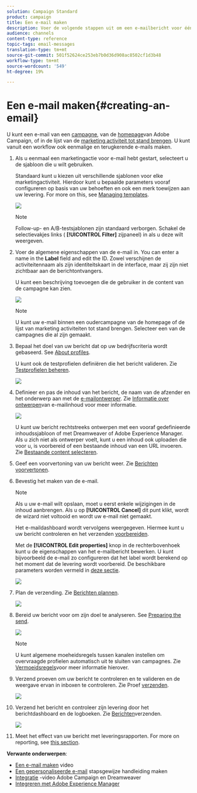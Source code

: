 ```yaml
---
solution: Campaign Standard
product: campaign
title: Een e-mail maken
description: Voer de volgende stappen uit om een e-mailbericht voor één verzending te maken in Adobe Campaign.
audience: channels
content-type: reference
topic-tags: email-messages
translation-type: tm+mt
source-git-commit: 501f52624ce253eb7b0d36d908ac8502cf1d3b48
workflow-type: tm+mt
source-wordcount: '549'
ht-degree: 19%

---
```



# Een e-mail maken{#creating-an-email}

U kunt een e-mail van een [campagne](../../start/using/marketing-activities.md#creating-a-marketing-activity), van de [homepage](../../start/using/interface-description.md#home-page)van Adobe Campaign, of in de lijst van de [marketing activiteit tot stand brengen](../../start/using/marketing-activities.md#about-marketing-activities). U kunt vanuit een workflow ook eenmalige en terugkerende e-mails maken.

1. Als u eenmaal een marketingactie voor e-mail hebt gestart, selecteert u de sjabloon die u wilt gebruiken.

   Standaard kunt u kiezen uit verschillende sjablonen voor elke marketingactiviteit. Hierdoor kunt u bepaalde parameters vooraf configureren op basis van uw behoeften en ook een merk toewijzen aan uw levering. For more on this, see [Managing templates](../../start/using/marketing-activity-templates.md).

   ![](assets/email_creation_1.png)

   >[!NOTE]
   >
   >Follow-up- en A/B-testsjablonen zijn standaard verborgen. Schakel de selectievakjes links ( **[!UICONTROL Filter]** zijpaneel) in als u deze wilt weergeven.

1. Voer de algemene eigenschappen van de e-mail in. You can enter a name in the **Label** field and edit the ID. Zowel verschijnen de activiteitennaam als zijn identiteitskaart in de interface, maar zij zijn niet zichtbaar aan de berichtontvangers.

   U kunt een beschrijving toevoegen die de gebruiker in de content van de campagne kan zien.

   ![](assets/email_creation_2.png)

   >[!NOTE]
   >
   >U kunt uw e-mail binnen een oudercampagne van de homepage of de lijst van marketing activiteiten tot stand brengen. Selecteer een van de campagnes die al zijn gemaakt.

1. Bepaal het doel van uw bericht dat op uw bedrijfscriteria wordt gebaseerd. See [About profiles](../../audiences/using/about-profiles.md).

   U kunt ook de testprofielen definiëren die het bericht valideren. Zie [Testprofielen beheren](../../audiences/using/managing-test-profiles.md).

   ![](assets/email_creation_3.png)

1. Definieer en pas de inhoud van het bericht, de naam van de afzender en het onderwerp aan met de [e-mailontwerper](../../designing/using/designing-content-in-adobe-campaign.md). Zie [Informatie over ontwerpen](../../designing/using/designing-content-in-adobe-campaign.md)van e-mailinhoud voor meer informatie.

   ![](assets/email_creation_4.png)

   U kunt uw bericht rechtstreeks ontwerpen met een vooraf gedefinieerde inhoudssjabloon of met Dreamweaver of Adobe Experience Manager. Als u zich niet als ontwerper voelt, kunt u een inhoud ook uploaden die voor u, is voorbereid of een bestaande inhoud van een URL invoeren. Zie [Bestaande content selecteren](../../designing/using/using-existing-content.md).

1. Geef een voorvertoning van uw bericht weer. Zie [Berichten voorvertonen](../../sending/using/previewing-messages.md).
1. Bevestig het maken van de e-mail.

   >[!NOTE]
   >
   >Als u uw e-mail wilt opslaan, moet u eerst enkele wijzigingen in de inhoud aanbrengen. Als u op **[!UICONTROL Cancel]** dit punt klikt, wordt de wizard niet voltooid en wordt uw e-mail niet gemaakt.

   Het e-maildashboard wordt vervolgens weergegeven. Hiermee kunt u uw bericht controleren en het verzenden [voorbereiden](../../sending/using/preparing-the-send.md).

   Met de **[!UICONTROL Edit properties]** knop in de rechterbovenhoek kunt u de eigenschappen van het e-mailbericht bewerken. U kunt bijvoorbeeld de e-mail zo configureren dat het label wordt berekend op het moment dat de levering wordt voorbereid.  De beschikbare parameters worden vermeld in [deze sectie](../../administration/using/configuring-email-channel.md#list-of-email-properties).

   ![](assets/delivery_dashboard_2.png)

1. Plan de verzending. Zie [Berichten plannen](../../sending/using/about-scheduling-messages.md).

   ![](assets/delivery_planning.png)

1. Bereid uw bericht voor om zijn doel te analyseren. See [Preparing the send](../../sending/using/confirming-the-send.md).

   ![](assets/preparing_delivery_2.png)

   >[!NOTE]
   >
   >U kunt algemene moeheidsregels tussen kanalen instellen om overvraagde profielen automatisch uit te sluiten van campagnes. Zie [Vermoeidsregels](../../sending/using/fatigue-rules.md)voor meer informatie hierover.

1. Verzend proeven om uw bericht te controleren en te valideren en de weergave ervan in inboxen te controleren. Zie Proef [verzenden](../../sending/using/sending-proofs.md).

   ![](assets/bat_select.png)

1. Verzend het bericht en controleer zijn levering door het berichtdashboard en de logboeken. Zie [Berichten](../../sending/using/confirming-the-send.md)verzenden.

   ![](assets/confirm_delivery.png)

1. Meet het effect van uw bericht met leveringsrapporten. For more on reporting, see [this section](../../reporting/using/about-dynamic-reports.md).

**Verwante onderwerpen**:

* [Een e-mail maken](https://docs.adobe.com/content/help/en/campaign-learn/campaign-standard-tutorials/getting-started/create-email-from-homepage.html) video
* [Een gepersonaliseerde e-mail](https://helpx.adobe.com/nl/campaign/kb/acs-get-started-with-emails.html) stapsgewijze handleiding maken
* [Integratie](https://docs.adobe.com/content/help/nl-NL/campaign-standard-learn/tutorials/designing-content/email-designer/dreamweaver-integration.html) -video Adobe Campaign en Dreamweaver
* [Integreren met Adobe Experience Manager](../../integrating/using/integrating-with-experience-manager.md)
